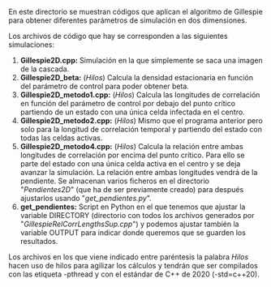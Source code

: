En este directorio se muestran códigos que aplican el algoritmo de Gillespie para obtener diferentes parámetros de simulación en dos dimensiones.

Los archivos de código que hay se corresponden a las siguientes simulaciones:

1. **Gillespie2D.cpp:** Simulación en la que simplemente se saca una imagen de la cascada.
2. **Gillespie2D_beta:** (*Hilos*) Calcula la densidad estacionaria en función del parámetro de control para poder obtener beta.
3. **Gillespie2D_metodo1.cpp:** (*Hilos*) Calcula las longitudes de correlación en función del parámetro de control por debajo del punto crítico partiendo de un estado con una única celda infectada en el centro.
4. **Gillespie2D_metodo2.cpp:** (*Hilos*) Mismo que el programa anterior pero solo para la longitud de correlación temporal y partiendo del estado con todas las celdas activas.
5. **Gillespie2D_metodo4.cpp:** (*Hilos*) Calcula la relación entre ambas longitudes de correlación por encima del punto crítico. Para ello se parte del estado con una única celda activa en el centro y se deja avanzar la simulación. La relación entre ambas longitudes vendrá de la pendiente. Se almacenan varios ficheros en el directorio "*Pendientes2D*" (que ha de ser previamente creado) para después ajustarlos usando "*get_pendientes.py*".
6. **get_pendientes:** Script en Python en el que tenemos que ajustar la variable DIRECTORY (directorio con todos los archivos generados por "*GillespieRelCorrLengthsSup.cpp*") y podemos ajustar también la variable OUTPUT para indicar donde queremos que se guarden los resultados.

Los archivos en los que viene indicado entre paréntesis la palabra *Hilos* hacen uso de hilos para agilizar los cálculos y tendrán que ser compilados con las etiqueta -pthread y con el estándar de C++ de 2020 (-std=c++20).

